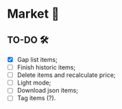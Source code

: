 # Market 🛒

## TO-DO 🛠️

- [x] Gap list items;
- [ ] Finish historic items;
- [ ] Delete items and recalculate price;
- [ ] Light mode;
- [ ] Download json items;
- [ ] Tag items (?).
